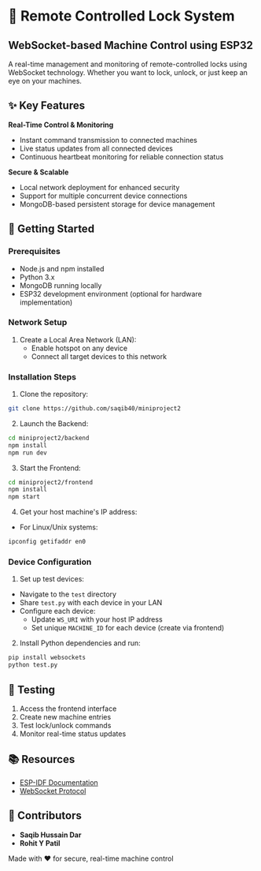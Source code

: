 # 🔐 Remote Controlled Lock System
## WebSocket-based Machine Control using ESP32

A real-time management and monitoring of remote-controlled locks using WebSocket technology. Whether you want to lock, unlock, or just keep an eye on your machines.

## ✨ Key Features

**Real-Time Control & Monitoring**
- Instant command transmission to connected machines
- Live status updates from all connected devices
- Continuous heartbeat monitoring for reliable connection status

**Secure & Scalable**
- Local network deployment for enhanced security
- Support for multiple concurrent device connections
- MongoDB-based persistent storage for device management

## 🚀 Getting Started

### Prerequisites
- Node.js and npm installed
- Python 3.x
- MongoDB running locally
- ESP32 development environment (optional for hardware implementation)

### Network Setup
1. Create a Local Area Network (LAN):
   - Enable hotspot on any device
   - Connect all target devices to this network

### Installation Steps

1. Clone the repository:
```bash
git clone https://github.com/saqib40/miniproject2
```

2. Launch the Backend:
```bash
cd miniproject2/backend
npm install
npm run dev
```

3. Start the Frontend:
```bash
cd miniproject2/frontend
npm install
npm start
```

4. Get your host machine's IP address:
- For Linux/Unix systems:
```bash
ipconfig getifaddr en0
```

### Device Configuration

1. Set up test devices:
- Navigate to the `test` directory
- Share `test.py` with each device in your LAN
- Configure each device:
  - Update `WS_URI` with your host IP address
  - Set unique `MACHINE_ID` for each device (create via frontend)

2. Install Python dependencies and run:
```bash
pip install websockets
python test.py
```

## 🧪 Testing

1. Access the frontend interface
2. Create new machine entries
3. Test lock/unlock commands
4. Monitor real-time status updates

## 📚 Resources

- [ESP-IDF Documentation](https://github.com/espressif/esp-idf)
- [WebSocket Protocol](https://www.youtube.com/playlist?list=PLYxzS__5yYQnRizvwNYWwzFjd9J4ni_Ga)

## 👥 Contributors

- **Saqib Hussain Dar**
- **Rohit Y Patil**


Made with ❤️ for secure, real-time machine control